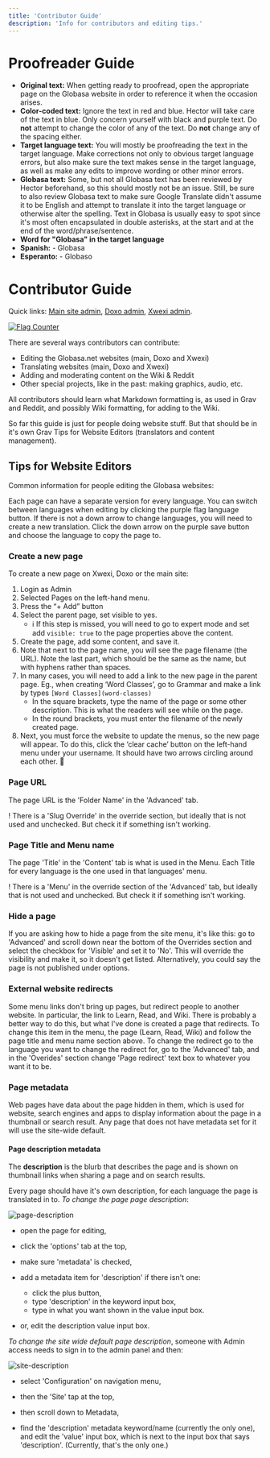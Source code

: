 ```yaml
---
title: 'Contributor Guide'
description: 'Info for contributors and editing tips.'
---
```


# Proofreader Guide

* **Original text:** When getting ready to proofread, open the appropriate page on the Globasa website in order to reference it when the occasion arises.  
* **Color-coded text:** Ignore the text in red and blue. Hector will take care of the text in blue. Only concern yourself with black and purple text. Do **not** attempt to change the color of any of the text. Do **not** change any of the spacing either.      
* **Target language text:** You will mostly be proofreading the text in the target language. Make corrections not only to obvious target language errors, but also make sure the text makes sense in the target language, as well as make any edits to improve wording or other minor errors.   
* **Globasa text:** Some, but not all Globasa text has been reviewed by Hector beforehand, so this should mostly not be an issue. Still, be sure to also review Globasa text to make sure Google Translate didn't assume it to be English and attempt to translate it into the target language or otherwise alter the spelling. Text in Globasa is usually easy to spot since it's most often encapsulated in double asterisks, at the start and at the end of the word/phrase/sentence.  
*  **Word for "Globasa" in the target language**
 * **Spanish:** - Globasa
 * **Esperanto:** - Globaso 


# Contributor Guide

Quick links: [Main site admin](https://www.globasa.net/admin), [Doxo admin](https://doxo.globasa.net/admin), [Xwexi admin](https://xwexi.globasa.net/admin).

<a href="https://info.flagcounter.com/AWBh"><img src="https://s11.flagcounter.com/map/AWBh/size_s/txt_000000/border_CCCCCC/pageviews_0/viewers_3/flags_0/" alt="Flag Counter" border="0"></a>

There are several ways contributors can contribute:

* Editing the Globasa.net websites (main, Doxo and Xwexi)
* Translating websites (main, Doxo and Xwexi)
* Adding and moderating content on the Wiki & Reddit
* Other special projects, like in the past: making graphics, audio, etc.

All contributors should learn what Markdown formatting is, as used in Grav and Reddit, and possibly Wiki formatting, for adding to the Wiki.

So far this guide is just for people doing website stuff. But that should be in it's own Grav Tips for Website Editors (translators and content management).




## Tips for Website Editors

Common information for people editing the Globasa websites:

Each page can have a separate version for every language. You can switch between languages when editing by clicking the purple flag language button. If there is not a down arrow to change languages, you will need to create a new translation. Click the down arrow on the purple save button and choose the language to copy the page to.

### Create a new page

To create a new page on Xwexi, Doxo or the main site:

1. Login as Admin
2. Selected Pages on the left-hand menu.
3. Press the “+ Add” button
4. Select the parent page, set visible to yes.
     - ℹ️ If this step is missed, you will need to go to expert mode and set add `visible: true` to the page properties above the content.
5. Create the page, add some content, and save it.
6. Note that next to the page name, you will see the page filename (the URL). Note the last part, which should be the same as the name, but with hyphens rather than spaces.
7. In many cases, you will need to add a link to the new page in the parent page. Eg., when creating ‘Word Classes’, go to Grammar and make a link by types `[Word Classes](word-classes)`
     - In the square brackets, type the name of the page or some other description. This is what the readers will see while on the page.
     - In the round brackets, you must enter the filename of the newly created page.
8. Next, you must force the website to update the menus, so the new page will appear. To do this, click the ‘clear cache’ button on the left-hand menu under your username. It should have two arrows circling around each other. 🔁

### Page URL

The page URL is the 'Folder Name' in the 'Advanced' tab.

! There is a 'Slug Override' in the override section, but ideally that is not used and unchecked. But check it if something isn't working.

### Page Title and Menu name
The page 'Title' in the 'Content' tab is what is used in the Menu. Each Title for every language is the one used in that languages' menu.

! There is a 'Menu' in the override section of the 'Advanced' tab, but ideally that is not used and unchecked. But check it if something isn't working.

### Hide a page

If you are asking how to hide a page from the site menu, it's like this: go to 'Advanced' and scroll down near the bottom of the Overrides section and select the checkbox for 'Visible' and set it to 'No'. This will override the visibility and make it, so it doesn't get listed. Alternatively, you could say the page is not published under options.

### External website redirects

Some menu links don't bring up pages, but redirect people to another website. In particular, the link to Learn, Read, and Wiki. There is probably a better way to do this, but what I've done is created a page that redirects. To change this item in the menu, the page (Learn, Read, Wiki) and follow the page title and menu name section above. To change the redirect go to the language you want to change the redirect for, go to the 'Advanced' tab, and in the 'Overides' section change 'Page redirect' text box to whatever you want it to be.

### Page metadata

Web pages have data about the page hidden in them, which is used for website, search engines and apps to display information about the page in a thumbnail or search result. Any page that does not have metadata set for it will use the site-wide default.

#### Page description metadata

The **description** is the blurb that describes the page and is shown on thumbnail links when sharing a page and on search results. 

Every page should have it's own description, for each language the page is translated in to. _To change the page page description_:

![page-description](page-description.png "Screenshot of the publishing section.")

* open the page for editing,

* click the 'options' tab at the top,

* make sure 'metadata' is checked,

* add a metadata item for 'description' if there isn't one:
	* click the plus button,
	* type 'description' in the keyword input box,
	* type in what you want shown in the value input box.

* or, edit the description value input box.


_To change the site wide default page description_, someone with Admin access needs to sign in to the admin panel and then:

![site-description](site-description.png "Screenshot of the metadata section.")

* select 'Configuration' on navigation menu,

* then the 'Site' tap at the top,

* then scroll down to Metadata,

* find the 'description' metadata keyword/name (currently the only one), and edit the 'value' input box, which is next to the input box that says 'description'. (Currently, that's the only one.)